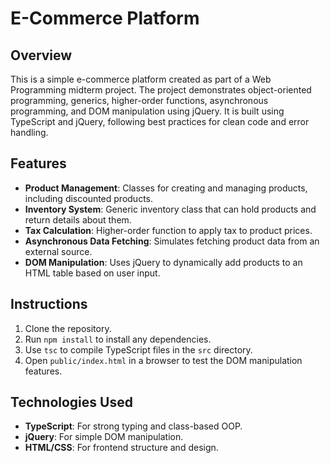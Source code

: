 # E-Commerce Platform

## Overview
This is a simple e-commerce platform created as part of a Web Programming midterm project. The project demonstrates object-oriented programming, generics, higher-order functions, asynchronous programming, and DOM manipulation using jQuery. It is built using TypeScript and jQuery, following best practices for clean code and error handling.

## Features
- **Product Management**: Classes for creating and managing products, including discounted products.
- **Inventory System**: Generic inventory class that can hold products and return details about them.
- **Tax Calculation**: Higher-order function to apply tax to product prices.
- **Asynchronous Data Fetching**: Simulates fetching product data from an external source.
- **DOM Manipulation**: Uses jQuery to dynamically add products to an HTML table based on user input.

## Instructions
1. Clone the repository.
2. Run `npm install` to install any dependencies.
3. Use `tsc` to compile TypeScript files in the `src` directory.
4. Open `public/index.html` in a browser to test the DOM manipulation features.

## Technologies Used
- **TypeScript**: For strong typing and class-based OOP.
- **jQuery**: For simple DOM manipulation.
- **HTML/CSS**: For frontend structure and design.
